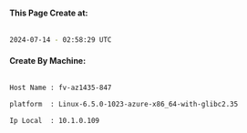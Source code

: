 
   
#### This Page Create at:

```bash

2024-07-14 - 02:58:29 UTC

```

#### Create By Machine:

```bash

Host Name : fv-az1435-847

platform  : Linux-6.5.0-1023-azure-x86_64-with-glibc2.35

Ip Local  : 10.1.0.109

```

